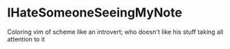 # IHateSomeoneSeeingMyNote
Coloring vim of scheme like an introvert; who doesn't like his stuff taking all attention to it
